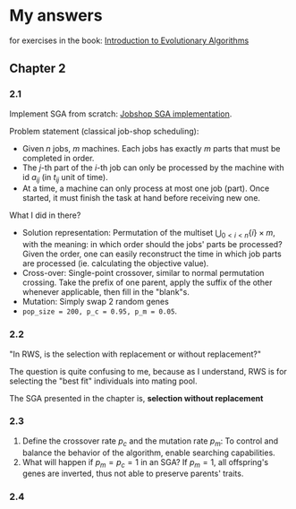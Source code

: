 # My answers
for exercises in the book: [Introduction to Evolutionary Algorithms](file:///E:/Computer%20Science/Research/Genetic%20and%20Evolutionary%20Computation/[Decision%20Engineering%20]%20Xinjie%20Yu,%20Mitsuo%20Gen%20(auth.)%20-%20Introduction%20to%20Evolutionary%20Algorithms%20(2010,%20Springer)%20[10.1007_978-1-84996-129-5]%20-%20libgen.li.pdf)

## Chapter 2
### 2.1
Implement SGA from scratch: [Jobshop SGA implementation](SGA_jobshop.cpp).

Problem statement (classical job-shop scheduling):
- Given $n$ jobs, $m$ machines. Each jobs has exactly $m$ parts that must be completed in order. 
- The $j$-th part of the $i$-th job can only be processed by the machine with id $a_{ij}$ (in $t_{ij}$ unit of time).
- At a time, a machine can only process at most one job (part). Once started, it must finish the task at hand before receiving new one. 

What I did in there?
- Solution representation: Permutation of the multiset $\bigcup_{0 < i < n} \{ i\} \times {m}$, with the meaning: in which order should the jobs' parts be processed? Given the order, one can easily reconstruct the time in which job parts are processed (ie. calculating the objective value).
- Cross-over: Single-point crossover, similar to normal permutation crossing. Take the prefix of one parent, apply the suffix of the other whenever applicable, then fill in the "blank"s.
- Mutation: Simply swap 2 random genes
- $\texttt{pop\_size = 200, p\_c = 0.95, p\_m = 0.05}$. 

### 2.2
"In RWS, is the selection with replacement or without replacement?"

The question is quite confusing to me, because as I understand, RWS is for selecting the "best fit" individuals into mating pool.

The SGA presented in the chapter is, **selection without replacement**

### 2.3
1. Define the crossover rate $p_c$ and the mutation rate $p_m$:
To control and balance the behavior of the algorithm, enable searching capabilities.
2. What will happen if $p_m = p_c = 1$ in an SGA? If $p_m = 1$, all offspring's genes are inverted, thus not able to preserve parents' traits.

### 2.4
